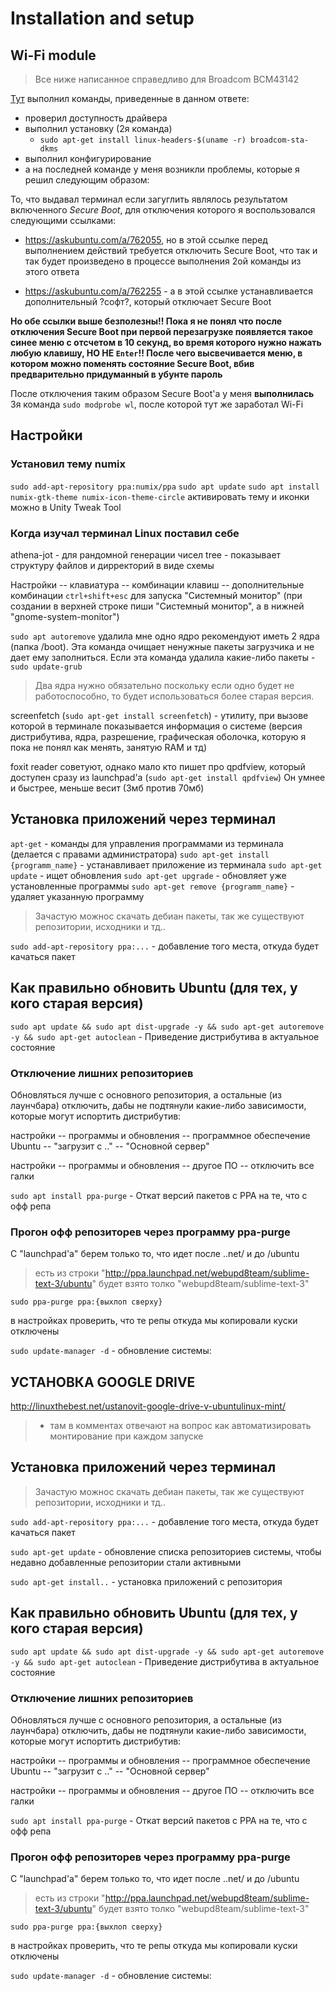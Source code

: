# Installation and setup
## Wi-Fi module

> Все ниже написанное справедливо для Broadcom BCM43142

[Тут](http://forum.ubuntu.ru/index.php?topic=246434.msg2037539#msg2037539) выполнил команды, приведенные в данном ответе:

- проверил доступность драйвера
- выполнил установку (2я команда)
	+ `sudo apt-get install linux-headers-$(uname -r) broadcom-sta-dkms`
- выполнил конфигурирование
- а на последней команде у меня возникли проблемы, которые я решил следующим образом:

То, что выдавал терминал если загуглить являлось результатом включенного _Secure Boot_, для отключения которого я воспользовался следующими ссылками:

- https://askubuntu.com/a/762055, но в этой ссылке перед выполнением
  действий требуется отключить Secure Boot, что так и так будет
  произведено в процессе выполнения 2ой команды из этого ответа

- https://askubuntu.com/a/762255 - а в этой ссылке устанавливается
  дополнительный ?софт?, который отключает Secure Boot

**Но обе ссылки выше безполезны!! Пока я не понял что после отключения
Secure Boot при первой перезагрузке появляется такое синее меню с
отсчетом в 10 секунд, во время которого нужно нажать любую клавишу, НО
НЕ `Enter`!! После чего высвечивается меню, в котором можно поменять
состояние Secure Boot, вбив предварительно придуманный в убунте
пароль**

После отключения таким образом Secure Boot'a у меня **выполнилась** 3я
команда `sudo modprobe wl`, после которой тут же заработал Wi-Fi

## Настройки
### Установил тему numix

`sudo add-apt-repository ppa:numix/ppa`
`sudo apt update`
`sudo apt install numix-gtk-theme numix-icon-theme-circle`
активировать тему и иконки можно в Unity Tweak Tool

### Когда изучал терминал Linux поставил себе
athena-jot - для рандомной генерации чисел
tree - показывает структуру файлов и дирректорий в виде схемы

Настройки -- клавиатура -- комбинации клавиш -- дополнительные
комбинации `ctrl+shift+esc` для запуска "Системный монитор" (при
создании в верхней строке пиши "Системный монитор", а в нижней
"gnome-system-monitor")

`sudo apt autoremove` удалила мне одно ядро
рекомендуют иметь 2 ядра (папка /boot). Эта команда очищает
ненужные пакеты загрузчика и не дает ему заполниться. Если эта команда
удалила какие-либо пакеты - `sudo update-grub`

> Два ядра нужно обязательно поскольку если одно будет не
> работоспособно, то будет использоваться более старая версия.

screenfetch (`sudo apt-get install screenfetch`) - утилиту,
при вызове которой в терминале показывается информация о системе
(версия дистрибутива, ядра, разрешение, графическая оболочка, которую
я пока не понял как менять, занятую RAM и тд)

foxit reader советуют, однако мало кто пишет про qpdfview, который
доступен сразу из launchpad'a (`sudo apt-get install qpdfview`)
Он умнее и быстрее, меньше весит (3мб против 70мб)

## Установка приложений через терминал
`apt-get` - команды для управления программами из терминала (делается с правами администратора)
`sudo apt-get install {programm_name}` - устанавливает приложение из терминала
`sudo apt-get update` - ищет обновления
`sudo apt-get upgrade` - обновляет уже установленные программы
`sudo apt-get remove {programm_name}` - удаляет указанную программу

> Зачастую можнос скачать дебиан пакеты, так же существуют репозитории, исходники и тд..

`sudo add-apt-repository ppa:...` - добавление того места, откуда будет качаться пакет

## Как правильно обновить Ubuntu (для тех, у кого старая версия)
`sudo apt update && sudo apt dist-upgrade -y && sudo apt-get
autoremove -y && sudo apt-get autoclean` - Приведение дистрибутива в актуальное состояние

### Отключение лишних репозиториев
Обновляться лучше с основного репозитория, а остальные (из лаунчбара)
отключить, дабы не подтянули какие-либо зависимости, которые могут
испортить дистрибутив:

настройки -- программы и обновления -- программное обеспечение
Ubuntu -- "загрузит с .." -- "Основной сервер"

настройки -- программы и обновления -- другое ПО -- отключить все галки

`sudo apt install ppa-purge` - Откат версий пакетов с PPA на те, что с офф репа

### Прогон офф репозиторев через программу ppa-purge
С "launchpad'a" берем только то, что идет после ..net/ и до /ubuntu
> есть из строки "http://ppa.launchpad.net/webupd8team/sublime-text-3/ubuntu"
> будет взято толко "webupd8team/sublime-text-3"

`sudo ppa-purge ppa:{выхлоп сверху}`

в настройках проверить, что те репы откуда мы копировали куски отключены

`sudo update-manager -d` - обновление системы:
## УСТАНОВКА GOOGLE DRIVE
http://linuxthebest.net/ustanovit-google-drive-v-ubuntulinux-mint/

> + там в комментах отвечают на вопрос как автоматизировать монтирование при каждом запуске

## Установка приложений через терминал
> Зачастую можнос скачать дебиан пакеты, так же существуют репозитории, исходники и тд..

`sudo add-apt-repository ppa:...` - добавление того места, откуда будет качаться пакет

`sudo apt-get update` - обновление списка репозиториев системы, чтобы недавно добавленные репозитории стали активными

`sudo apt-get install..` - установка приложений с репозитория

## Как правильно обновить Ubuntu (для тех, у кого старая версия)
`sudo apt update && sudo apt dist-upgrade -y && sudo apt-get
autoremove -y && sudo apt-get autoclean` - Приведение дистрибутива в актуальное состояние

### Отключение лишних репозиториев
Обновляться лучше с основного репозитория, а остальные (из лаунчбара)
отключить, дабы не подтянули какие-либо зависимости, которые могут
испортить дистрибутив:

настройки -- программы и обновления -- программное обеспечение
Ubuntu -- "загрузит с .." -- "Основной сервер"

настройки -- программы и обновления -- другое ПО -- отключить все галки

`sudo apt install ppa-purge` - Откат версий пакетов с PPA на те, что с офф репа

### Прогон офф репозиторев через программу ppa-purge
С "launchpad'a" берем только то, что идет после ..net/ и до /ubuntu
> есть из строки "http://ppa.launchpad.net/webupd8team/sublime-text-3/ubuntu"
> будет взято толко "webupd8team/sublime-text-3"

`sudo ppa-purge ppa:{выхлоп сверху}`

в настройках проверить, что те репы откуда мы копировали куски отключены

`sudo update-manager -d` - обновление системы:
